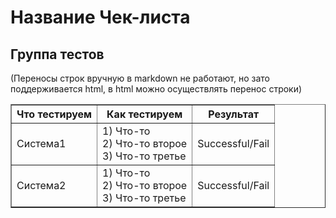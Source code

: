 # Название Чек-листа
## Группа тестов
(Переносы строк вручную в markdown не работают, но зато поддерживается html, в html можно осуществлять перенос строки)
<table width="100%" border="1" cellpadding="4" cellspacing="0">
   <tr>
    <th> Что тестируем <th> Как тестируем <th> Результат 
                                                         <!-- - Это комментарий -->
   <tr>                                                  <!-- <tr> - это новая строка в таблице -->
    <td> Система1                                        <!-- <td> - это новая ячейка в строке-->
    <td>1) Что-то <br>                                   <!-- <br> - это перенос строки-->
        2) Что-то второе <br>
        3) Что-то третье <br>
    <td >Successful/Fail
       
  <tr>
    <td> Система2
    <td>1) Что-то <br> 
        2) Что-то второе <br>
        3) Что-то третье <br>
    <td> Successful/Fail
  </table>

